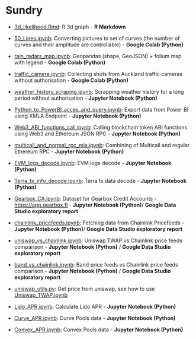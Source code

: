 # Sundry

- [3d_likelihood.Rmd](3d_likelihood.Rmd): R 3d graph  - **R Markdown**

- [50_Lines.ipynb](50_Lines.ipynb): Converting pictures to set of curves (the number of curves and their amplitude are controllable) - **Google Colab (Python)**

- [rain_radars_map.ipynb](rain_radars_map.ipynb): Geopandas (shape, GeoJSON) + folium map with legend - **Google Colab (Python)**

- [traffic_camera.ipynb](traffic_camera.ipynb): Collecting shots from Auckland traffic cameras without authorisation - **Google Colab (Python)**

- [weather_history_scraping.ipynb](weather_history_scraping.ipynb): Scrapping weather history for a long period without authorisation - **Jupyter Notebook (Python)**

- [Python_to_PowerBI_acces_and_query.ipynb](Python_to_PowerBI_acces_and_query.ipynb): Export data from Power BI using XMLA Endpoint - **Jupyter Notebook (Python)**

- [Web3_ABI_functions_call.ipynb](Web3_ABI_functions_call.ipynb): Calling blockchain token ABI functions using Web3 and Ethereum JSON RPC - **Jupyter Notebook (Python)** 

- [multicall_and_normal_rpc_mix.ipynb](multicall_and_normal_rpc_mix.ipynb): Combining of Multicall and regular Ethereum RPC - **Jupyter Notebook (Python)** 

- [EVM_logs_decode.ipynb](EVM_logs_decode.ipynb): EVM logs decode - **Jupyter Notebook (Python)** 

- [Terra_tx_info_decode.ipynb](Terra_tx_info_decode.ipynb): Terra tx data decode - **Jupyter Notebook (Python)** 

- [Gearbox_CA.ipynb](Gearbox_CA.ipynb): Dataset for Gearbox Credit Accounts - https://app.gearbox.fi - **Jupyter Notebook (Python)**/ **Google Data Studio exploratory report** 

- [chainlink_pricefeeds.ipynb](chainlink_pricefeeds.ipynb): Fetching data from Chainlink Pricefeeds - **Jupyter Notebook (Python)**/ **Google Data Studio exploratory report** 

- [uniswap_vs_chainlink.ipynb](uniswap_vs_chainlink.ipynb): Uniswap TWAP vs Chainlink price feeds comparison - **Jupyter Notebook (Python)** / **Google Data Studio exploratory report**

- [band_vs_chainlink.ipynb](band_vs_chainlink.ipynb): Band price feeds vs Chainlink price feeds comparison - **Jupyter Notebook (Python)** / **Google Data Studio exploratory report**

- [uniswap_utils.py](uniswap_utils.py): Get price from uniswap, see how to use  [Uniswap_TWAP.ipynb](Uniswap_TWAP.ipynb)

- [Lido_APR.ipynb](Lido_APR.ipynb): Calculate Lido APR - **Jupyter Notebook (Python)** 

- [Curve_APR.ipynb](Curve_APR.ipynb): Curve Pools data - **Jupyter Notebook (Python)** 

- [Convex_APR.ipynb](Convex_APR.ipynb): Convex Pools data - **Jupyter Notebook (Python)** 
